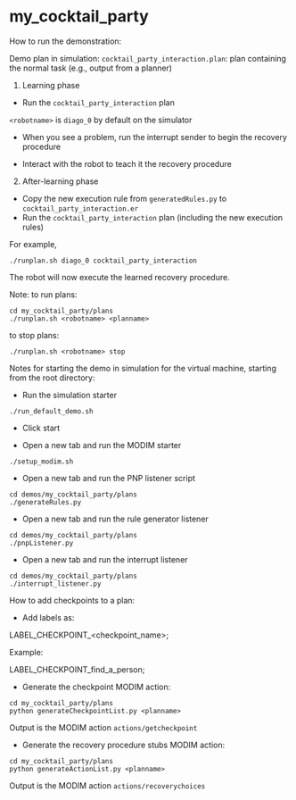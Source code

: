# my_cocktail_party

How to run the demonstration:

Demo plan in simulation:
`cocktail_party_interaction.plan`: plan containing the normal task (e.g., output from a planner)

1. Learning phase

* Run the `cocktail_party_interaction` plan

`<robotname>` is `diago_0` by default on the simulator

* When you see a problem, run the interrupt sender to begin the recovery procedure

* Interact with the robot to teach it the recovery procedure

2. After-learning phase

* Copy the new execution rule from `generatedRules.py` to `cocktail_party_interaction.er`
* Run the `cocktail_party_interaction` plan (including the new execution rules)

For example,

```
./runplan.sh diago_0 cocktail_party_interaction
```

The robot will now execute the learned recovery procedure.


Note: to run plans:


```
cd my_cocktail_party/plans
./runplan.sh <robotname> <planname>
```

to stop plans:

```
./runplan.sh <robotname> stop
```


Notes for starting the demo in simulation for the virtual machine, starting from the root directory:

* Run the simulation starter

```
./run_default_demo.sh
```

* Click start

* Open a new tab and run the MODIM starter

```
./setup_modim.sh
```

* Open a new tab and run the PNP listener script

```
cd demos/my_cocktail_party/plans
./generateRules.py
```

* Open a new tab and run the rule generator listener

```
cd demos/my_cocktail_party/plans
./pnpListener.py
```

* Open a new tab and run the interrupt listener

```
cd demos/my_cocktail_party/plans
./interrupt_listener.py
```

How to add checkpoints to a plan:

* Add labels as:

LABEL_CHECKPOINT_<checkpoint_name>;

Example:

LABEL_CHECKPOINT_find_a_person;


* Generate the checkpoint MODIM action:

```
cd my_cocktail_party/plans
python generateCheckpointList.py <planname>
```

Output is the MODIM action `actions/getcheckpoint`


* Generate the recovery procedure stubs MODIM action:

```
cd my_cocktail_party/plans
python generateActionList.py <planname>
```
Output is the MODIM action `actions/recoverychoices`
